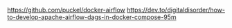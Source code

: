
https://github.com/puckel/docker-airflow
https://dev.to/digitaldisorder/how-to-develop-apache-airflow-dags-in-docker-compose-95m
